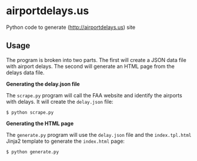 # airportdelays.us
Python code to generate (http://airportdelays.us) site

## Usage

The program is broken into two parts. The first will create a JSON data file with airport delays. The second will generate an HTML page from the delays data file.

**Generating the delay.json file**

The `scrape.py` program will call the FAA website and identify the airports with delays. It will create the `delay.json` file:

```
$ python scrape.py
```

**Generating the HTML page**

The `generate.py` program will use the `delay.json` file and the `index.tpl.html` Jinja2 template to generate the `index.html` page:

```
$ python generate.py
```
